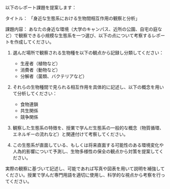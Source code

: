 以下のレポート課題を提案します：

タイトル：
「身近な生態系における生物間相互作用の観察と分析」

課題内容：
あなたの身近な環境（大学のキャンパス、近所の公園、自宅の庭など）で観察できる小規模な生態系を一つ選び、以下の点について考察するレポートを作成してください。

1. 選んだ場所で観察される生物種を以下の観点から記録し分類してください：
   - 生産者（植物など）
   - 消費者（動物など）
   - 分解者（菌類、バクテリアなど）

2. それらの生物種間で見られる相互作用を具体的に記述し、以下の概念を用いて分析してください：
   - 食物連鎖
   - 共生関係
   - 競争関係

3. 観察した生態系の特徴を、授業で学んだ生態系の一般的な概念（物質循環、エネルギーの流れなど）と関連付けて考察してください。

4. この生態系が直面している、もしくは将来直面する可能性のある環境変化や人為的影響について予測し、生物多様性の保全の観点から対策を提案してください。

実際の観察に基づいて記述し、可能であれば写真や図表を用いて説明を補強してください。授業で学んだ専門用語を適切に使用し、科学的な視点から考察を行ってください。